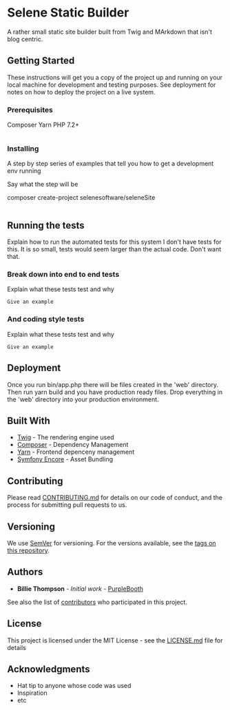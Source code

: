 # Selene Static Builder

A rather small static site builder built from Twig and MArkdown that isn't blog centric.

## Getting Started

These instructions will get you a copy of the project up and running on your local machine for development and testing purposes. See deployment for notes on how to deploy the project on a live system.

### Prerequisites

Composer
Yarn
PHP 7.2+

```
```

### Installing

A step by step series of examples that tell you how to get a development env running

Say what the step will be

composer create-project selenesoftware/seleneSite

```
```

## Running the tests

Explain how to run the automated tests for this system
I don't have tests for this.  It is so small, tests would seem larger than the actual code.  Don't want that.

### Break down into end to end tests

Explain what these tests test and why

```
Give an example
```

### And coding style tests

Explain what these tests test and why

```
Give an example
```

## Deployment

Once you run bin/app.php there will be files created in the 'web' directory.  Then run yarn build and you have production ready files.  Drop everything in the 'web' directory into your production environment.

## Built With

* [Twig](https://twig.symfony.com) - The rendering engine used
* [Composer](https://getcomposer.org) - Dependency Management
* [Yarn](https://yarnpkg.com) - Frontend depenceny management
* [Symfony Encore](https://symfony.com/doc/current/frontend/encore/installation-no-flex.html) - Asset Bundling

## Contributing

Please read [CONTRIBUTING.md](https://gist.github.com/PurpleBooth/b24679402957c63ec426) for details on our code of conduct, and the process for submitting pull requests to us.

## Versioning

We use [SemVer](http://semver.org/) for versioning. For the versions available, see the [tags on this repository](https://github.com/your/project/tags).

## Authors

* **Billie Thompson** - *Initial work* - [PurpleBooth](https://github.com/PurpleBooth)

See also the list of [contributors](https://github.com/your/project/contributors) who participated in this project.

## License

This project is licensed under the MIT License - see the [LICENSE.md](LICENSE.md) file for details

## Acknowledgments

* Hat tip to anyone whose code was used
* Inspiration
* etc

